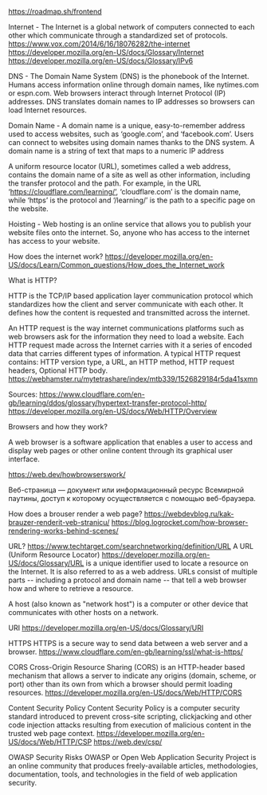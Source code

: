 https://roadmap.sh/frontend

Internet - The Internet is a global network of computers connected to each other which communicate through a standardized set of protocols.
https://www.vox.com/2014/6/16/18076282/the-internet
https://developer.mozilla.org/en-US/docs/Glossary/Internet
https://developer.mozilla.org/en-US/docs/Glossary/IPv6

DNS - The Domain Name System (DNS) is the phonebook of the Internet. Humans access information online through domain names, like nytimes.com or espn.com.
Web browsers interact through Internet Protocol (IP) addresses. DNS translates domain names to IP addresses so browsers can load Internet resources.

Domain Name - A domain name is a unique, easy-to-remember address used to access websites, such as ‘google.com’, and ‘facebook.com’. Users can connect to websites using domain names thanks to the DNS system. A domain name is a string of text that maps to a numeric IP address

A uniform resource locator (URL), sometimes called a web address, contains the domain name of a site as well as other information, including the transfer protocol and the path. For example, in the URL ‘https://cloudflare.com/learning/’, ‘cloudflare.com’ is the domain name, while ‘https’ is the protocol and ‘/learning/’ is the path to a specific page on the website.

Hoisting - Web hosting is an online service that allows you to publish your website files onto the internet. So, anyone who has access to the internet has access to your website.

How does the internet work? https://developer.mozilla.org/en-US/docs/Learn/Common_questions/How_does_the_Internet_work

What is HTTP?

HTTP is the TCP/IP based application layer communication protocol which standardizes how the client and server communicate with each other.
It defines how the content is requested and transmitted across the internet.

An HTTP request is the way internet communications platforms such as web browsers ask for the information they need to load a website.
Each HTTP request made across the Internet carries with it a series of encoded data that carries different types of information.
A typical HTTP request contains:
HTTP version type, a URL, an HTTP method, HTTP request headers, Optional HTTP body.
https://webhamster.ru/mytetrashare/index/mtb339/1526829184r5da41sxmn

Sources:
https://www.cloudflare.com/en-gb/learning/ddos/glossary/hypertext-transfer-protocol-http/
https://developer.mozilla.org/en-US/docs/Web/HTTP/Overview

Browsers and how they work?

A web browser is a software application that enables a user to access and display web pages or other online content through its graphical user interface.

https://web.dev/howbrowserswork/

Веб-страница — документ или информационный ресурс Всемирной паутины, доступ к которому осуществляется с помощью веб-браузера.

How does a brouser render a web page?
https://webdevblog.ru/kak-brauzer-renderit-veb-stranicu/ https://blog.logrocket.com/how-browser-rendering-works-behind-scenes/

URL?
https://www.techtarget.com/searchnetworking/definition/URL A URL (Uniform Resource Locator)
https://developer.mozilla.org/en-US/docs/Glossary/URL is a unique identifier used to locate a resource on the Internet. It is also referred to as a web address.
URLs consist of multiple parts -- including a protocol and domain name -- that tell a web browser how and where to retrieve a resource.

A host (also known as "network host") is a computer or other device that communicates with other hosts on a network.

URI
https://developer.mozilla.org/en-US/docs/Glossary/URI

HTTPS
HTTPS is a secure way to send data between a web server and a browser.
https://www.cloudflare.com/en-gb/learning/ssl/what-is-https/

CORS Cross-Origin Resource Sharing (CORS) is an HTTP-header based mechanism that allows a server to indicate any origins
(domain, scheme, or port) other than its own from which a browser should permit loading resources.
https://developer.mozilla.org/en-US/docs/Web/HTTP/CORS

Content Security Policy
Content Security Policy is a computer security standard introduced to prevent cross-site scripting, clickjacking and
other code injection attacks resulting from execution of malicious content in the trusted web page context. https://developer.mozilla.org/en-US/docs/Web/HTTP/CSP
https://web.dev/csp/

OWASP Security Risks
OWASP or Open Web Application Security Project is an online community that produces freely-available articles,
methodologies, documentation, tools, and technologies in the field of web application security.
